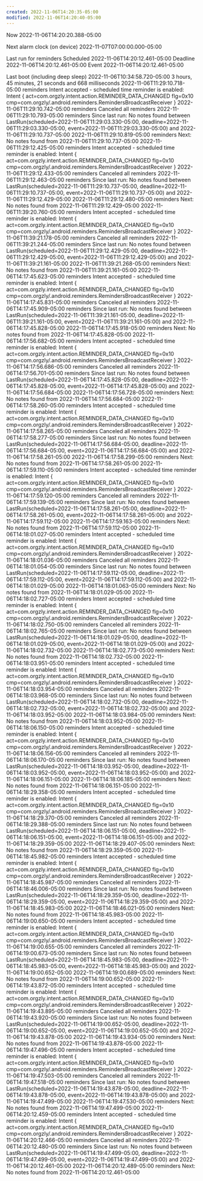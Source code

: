 ```yaml
---
created: 2022-11-06T14:20:35-05:00
modified: 2022-11-06T14:20:40-05:00
---
```


Now
2022-11-06T14:20:20.388-05:00

Next alarm clock (on device)
2022-11-07T07:00:00.000-05:00

Last run for reminders
Scheduled
2022-11-06T14:20:12.461-05:00
Deadline
2022-11-06T14:20:12.461-05:00
Event
2022-11-06T14:20:12.461-05:00

Last boot (including deep sleep)
2022-11-06T10:34:58.720-05:00
3 hours, 45 minutes, 21 seconds and 668 milliseconds
2022-11-06T11:29:10.718-05:00 reminders Intent accepted - scheduled time reminder is enabled: Intent { act=com.orgzly.intent.action.REMINDER_DATA_CHANGED flg=0x10 cmp=com.orgzly/.android.reminders.RemindersBroadcastReceiver }
2022-11-06T11:29:10.742-05:00 reminders Canceled all reminders
2022-11-06T11:29:10.793-05:00 reminders Since last run: No notes found between LastRun(scheduled=2022-11-06T11:29:03.330-05:00, deadline=2022-11-06T11:29:03.330-05:00, event=2022-11-06T11:29:03.330-05:00) and 2022-11-06T11:29:10.737-05:00
2022-11-06T11:29:10.819-05:00 reminders Next: No notes found from 2022-11-06T11:29:10.737-05:00
2022-11-06T11:29:12.425-05:00 reminders Intent accepted - scheduled time reminder is enabled: Intent { act=com.orgzly.intent.action.REMINDER_DATA_CHANGED flg=0x10 cmp=com.orgzly/.android.reminders.RemindersBroadcastReceiver }
2022-11-06T11:29:12.433-05:00 reminders Canceled all reminders
2022-11-06T11:29:12.463-05:00 reminders Since last run: No notes found between LastRun(scheduled=2022-11-06T11:29:10.737-05:00, deadline=2022-11-06T11:29:10.737-05:00, event=2022-11-06T11:29:10.737-05:00) and 2022-11-06T11:29:12.429-05:00
2022-11-06T11:29:12.480-05:00 reminders Next: No notes found from 2022-11-06T11:29:12.429-05:00
2022-11-06T11:39:20.760-05:00 reminders Intent accepted - scheduled time reminder is enabled: Intent { act=com.orgzly.intent.action.REMINDER_DATA_CHANGED flg=0x10 cmp=com.orgzly/.android.reminders.RemindersBroadcastReceiver }
2022-11-06T11:39:21.178-05:00 reminders Canceled all reminders
2022-11-06T11:39:21.244-05:00 reminders Since last run: No notes found between LastRun(scheduled=2022-11-06T11:29:12.429-05:00, deadline=2022-11-06T11:29:12.429-05:00, event=2022-11-06T11:29:12.429-05:00) and 2022-11-06T11:39:21.161-05:00
2022-11-06T11:39:21.268-05:00 reminders Next: No notes found from 2022-11-06T11:39:21.161-05:00
2022-11-06T14:17:45.623-05:00 reminders Intent accepted - scheduled time reminder is enabled: Intent { act=com.orgzly.intent.action.REMINDER_DATA_CHANGED flg=0x10 cmp=com.orgzly/.android.reminders.RemindersBroadcastReceiver }
2022-11-06T14:17:45.831-05:00 reminders Canceled all reminders
2022-11-06T14:17:45.909-05:00 reminders Since last run: No notes found between LastRun(scheduled=2022-11-06T11:39:21.161-05:00, deadline=2022-11-06T11:39:21.161-05:00, event=2022-11-06T11:39:21.161-05:00) and 2022-11-06T14:17:45.828-05:00
2022-11-06T14:17:45.918-05:00 reminders Next: No notes found from 2022-11-06T14:17:45.828-05:00
2022-11-06T14:17:56.682-05:00 reminders Intent accepted - scheduled time reminder is enabled: Intent { act=com.orgzly.intent.action.REMINDER_DATA_CHANGED flg=0x10 cmp=com.orgzly/.android.reminders.RemindersBroadcastReceiver }
2022-11-06T14:17:56.686-05:00 reminders Canceled all reminders
2022-11-06T14:17:56.701-05:00 reminders Since last run: No notes found between LastRun(scheduled=2022-11-06T14:17:45.828-05:00, deadline=2022-11-06T14:17:45.828-05:00, event=2022-11-06T14:17:45.828-05:00) and 2022-11-06T14:17:56.684-05:00
2022-11-06T14:17:56.728-05:00 reminders Next: No notes found from 2022-11-06T14:17:56.684-05:00
2022-11-06T14:17:58.260-05:00 reminders Intent accepted - scheduled time reminder is enabled: Intent { act=com.orgzly.intent.action.REMINDER_DATA_CHANGED flg=0x10 cmp=com.orgzly/.android.reminders.RemindersBroadcastReceiver }
2022-11-06T14:17:58.265-05:00 reminders Canceled all reminders
2022-11-06T14:17:58.277-05:00 reminders Since last run: No notes found between LastRun(scheduled=2022-11-06T14:17:56.684-05:00, deadline=2022-11-06T14:17:56.684-05:00, event=2022-11-06T14:17:56.684-05:00) and 2022-11-06T14:17:58.261-05:00
2022-11-06T14:17:58.299-05:00 reminders Next: No notes found from 2022-11-06T14:17:58.261-05:00
2022-11-06T14:17:59.110-05:00 reminders Intent accepted - scheduled time reminder is enabled: Intent { act=com.orgzly.intent.action.REMINDER_DATA_CHANGED flg=0x10 cmp=com.orgzly/.android.reminders.RemindersBroadcastReceiver }
2022-11-06T14:17:59.120-05:00 reminders Canceled all reminders
2022-11-06T14:17:59.139-05:00 reminders Since last run: No notes found between LastRun(scheduled=2022-11-06T14:17:58.261-05:00, deadline=2022-11-06T14:17:58.261-05:00, event=2022-11-06T14:17:58.261-05:00) and 2022-11-06T14:17:59.112-05:00
2022-11-06T14:17:59.163-05:00 reminders Next: No notes found from 2022-11-06T14:17:59.112-05:00
2022-11-06T14:18:01.027-05:00 reminders Intent accepted - scheduled time reminder is enabled: Intent { act=com.orgzly.intent.action.REMINDER_DATA_CHANGED flg=0x10 cmp=com.orgzly/.android.reminders.RemindersBroadcastReceiver }
2022-11-06T14:18:01.036-05:00 reminders Canceled all reminders
2022-11-06T14:18:01.054-05:00 reminders Since last run: No notes found between LastRun(scheduled=2022-11-06T14:17:59.112-05:00, deadline=2022-11-06T14:17:59.112-05:00, event=2022-11-06T14:17:59.112-05:00) and 2022-11-06T14:18:01.029-05:00
2022-11-06T14:18:01.063-05:00 reminders Next: No notes found from 2022-11-06T14:18:01.029-05:00
2022-11-06T14:18:02.727-05:00 reminders Intent accepted - scheduled time reminder is enabled: Intent { act=com.orgzly.intent.action.REMINDER_DATA_CHANGED flg=0x10 cmp=com.orgzly/.android.reminders.RemindersBroadcastReceiver }
2022-11-06T14:18:02.750-05:00 reminders Canceled all reminders
2022-11-06T14:18:02.765-05:00 reminders Since last run: No notes found between LastRun(scheduled=2022-11-06T14:18:01.029-05:00, deadline=2022-11-06T14:18:01.029-05:00, event=2022-11-06T14:18:01.029-05:00) and 2022-11-06T14:18:02.732-05:00
2022-11-06T14:18:02.773-05:00 reminders Next: No notes found from 2022-11-06T14:18:02.732-05:00
2022-11-06T14:18:03.951-05:00 reminders Intent accepted - scheduled time reminder is enabled: Intent { act=com.orgzly.intent.action.REMINDER_DATA_CHANGED flg=0x10 cmp=com.orgzly/.android.reminders.RemindersBroadcastReceiver }
2022-11-06T14:18:03.954-05:00 reminders Canceled all reminders
2022-11-06T14:18:03.968-05:00 reminders Since last run: No notes found between LastRun(scheduled=2022-11-06T14:18:02.732-05:00, deadline=2022-11-06T14:18:02.732-05:00, event=2022-11-06T14:18:02.732-05:00) and 2022-11-06T14:18:03.952-05:00
2022-11-06T14:18:03.984-05:00 reminders Next: No notes found from 2022-11-06T14:18:03.952-05:00
2022-11-06T14:18:06.150-05:00 reminders Intent accepted - scheduled time reminder is enabled: Intent { act=com.orgzly.intent.action.REMINDER_DATA_CHANGED flg=0x10 cmp=com.orgzly/.android.reminders.RemindersBroadcastReceiver }
2022-11-06T14:18:06.156-05:00 reminders Canceled all reminders
2022-11-06T14:18:06.170-05:00 reminders Since last run: No notes found between LastRun(scheduled=2022-11-06T14:18:03.952-05:00, deadline=2022-11-06T14:18:03.952-05:00, event=2022-11-06T14:18:03.952-05:00) and 2022-11-06T14:18:06.151-05:00
2022-11-06T14:18:06.185-05:00 reminders Next: No notes found from 2022-11-06T14:18:06.151-05:00
2022-11-06T14:18:29.358-05:00 reminders Intent accepted - scheduled time reminder is enabled: Intent { act=com.orgzly.intent.action.REMINDER_DATA_CHANGED flg=0x10 cmp=com.orgzly/.android.reminders.RemindersBroadcastReceiver }
2022-11-06T14:18:29.370-05:00 reminders Canceled all reminders
2022-11-06T14:18:29.388-05:00 reminders Since last run: No notes found between LastRun(scheduled=2022-11-06T14:18:06.151-05:00, deadline=2022-11-06T14:18:06.151-05:00, event=2022-11-06T14:18:06.151-05:00) and 2022-11-06T14:18:29.359-05:00
2022-11-06T14:18:29.407-05:00 reminders Next: No notes found from 2022-11-06T14:18:29.359-05:00
2022-11-06T14:18:45.982-05:00 reminders Intent accepted - scheduled time reminder is enabled: Intent { act=com.orgzly.intent.action.REMINDER_DATA_CHANGED flg=0x10 cmp=com.orgzly/.android.reminders.RemindersBroadcastReceiver }
2022-11-06T14:18:45.987-05:00 reminders Canceled all reminders
2022-11-06T14:18:46.006-05:00 reminders Since last run: No notes found between LastRun(scheduled=2022-11-06T14:18:29.359-05:00, deadline=2022-11-06T14:18:29.359-05:00, event=2022-11-06T14:18:29.359-05:00) and 2022-11-06T14:18:45.983-05:00
2022-11-06T14:18:46.021-05:00 reminders Next: No notes found from 2022-11-06T14:18:45.983-05:00
2022-11-06T14:19:00.650-05:00 reminders Intent accepted - scheduled time reminder is enabled: Intent { act=com.orgzly.intent.action.REMINDER_DATA_CHANGED flg=0x10 cmp=com.orgzly/.android.reminders.RemindersBroadcastReceiver }
2022-11-06T14:19:00.655-05:00 reminders Canceled all reminders
2022-11-06T14:19:00.673-05:00 reminders Since last run: No notes found between LastRun(scheduled=2022-11-06T14:18:45.983-05:00, deadline=2022-11-06T14:18:45.983-05:00, event=2022-11-06T14:18:45.983-05:00) and 2022-11-06T14:19:00.652-05:00
2022-11-06T14:19:00.689-05:00 reminders Next: No notes found from 2022-11-06T14:19:00.652-05:00
2022-11-06T14:19:43.872-05:00 reminders Intent accepted - scheduled time reminder is enabled: Intent { act=com.orgzly.intent.action.REMINDER_DATA_CHANGED flg=0x10 cmp=com.orgzly/.android.reminders.RemindersBroadcastReceiver }
2022-11-06T14:19:43.895-05:00 reminders Canceled all reminders
2022-11-06T14:19:43.920-05:00 reminders Since last run: No notes found between LastRun(scheduled=2022-11-06T14:19:00.652-05:00, deadline=2022-11-06T14:19:00.652-05:00, event=2022-11-06T14:19:00.652-05:00) and 2022-11-06T14:19:43.878-05:00
2022-11-06T14:19:43.934-05:00 reminders Next: No notes found from 2022-11-06T14:19:43.878-05:00
2022-11-06T14:19:47.496-05:00 reminders Intent accepted - scheduled time reminder is enabled: Intent { act=com.orgzly.intent.action.REMINDER_DATA_CHANGED flg=0x10 cmp=com.orgzly/.android.reminders.RemindersBroadcastReceiver }
2022-11-06T14:19:47.503-05:00 reminders Canceled all reminders
2022-11-06T14:19:47.518-05:00 reminders Since last run: No notes found between LastRun(scheduled=2022-11-06T14:19:43.878-05:00, deadline=2022-11-06T14:19:43.878-05:00, event=2022-11-06T14:19:43.878-05:00) and 2022-11-06T14:19:47.499-05:00
2022-11-06T14:19:47.530-05:00 reminders Next: No notes found from 2022-11-06T14:19:47.499-05:00
2022-11-06T14:20:12.459-05:00 reminders Intent accepted - scheduled time reminder is enabled: Intent { act=com.orgzly.intent.action.REMINDER_DATA_CHANGED flg=0x10 cmp=com.orgzly/.android.reminders.RemindersBroadcastReceiver }
2022-11-06T14:20:12.466-05:00 reminders Canceled all reminders
2022-11-06T14:20:12.480-05:00 reminders Since last run: No notes found between LastRun(scheduled=2022-11-06T14:19:47.499-05:00, deadline=2022-11-06T14:19:47.499-05:00, event=2022-11-06T14:19:47.499-05:00) and 2022-11-06T14:20:12.461-05:00
2022-11-06T14:20:12.489-05:00 reminders Next: No notes found from 2022-11-06T14:20:12.461-05:00
